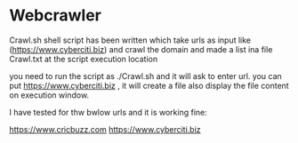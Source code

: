 # Webcrawler

Crawl.sh shell script has been written which take urls as input like (https://www.cyberciti.biz) and crawl the domain and made a list ina file Crawl.txt at the script execution location

you need to run the script as ./Crawl.sh and it will ask to enter url. you can put https://www.cyberciti.biz , it will create a file also display the file content on execution window.

I have tested for thw bwlow urls and it is working fine:

https://www.cricbuzz.com
https://www.cyberciti.biz

